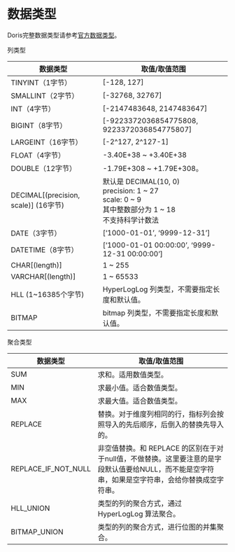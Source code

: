 # 数据类型

Doris完整数据类型请参考[官方数据类型](https://doris.apache.org/zh-CN/sql-manual/sql-reference/Data-Definition-Statements/Create/CREATE-TABLE.html#create-table)。

列类型

| 数据类型                             | **取值/取值范围**                                            |
| ------------------------------------ | ------------------------------------------------------------ |
| TINYINT（1字节）                     | [-128, 127]                                                  |
| SMALLINT（2字节）                    | [-32768, 32767]                                              |
| INT（4字节）                         | [-2147483648, 2147483647]                                    |
| BIGINT（8字节）                      | [-9223372036854775808, 9223372036854775807]                  |
| LARGEINT（16字节）                   | [-2^127, 2^127-1]                                            |
| FLOAT（4字节）                       | -3.40E+38 ~ +3.40E+38                                        |
| DOUBLE（12字节）                     | -1.79E+308 ~ +1.79E+308。                                    |
| DECIMAL[(precision, scale)] (16字节) | 默认是 DECIMAL(10, 0)     <br />precision: 1 ~ 27    <br />scale: 0 ~ 9     <br />其中整数部分为 1 ~ 18     <br />不支持科学计数法 |
| DATE（3字节）                        | [‘1000-01-01’, ‘9999-12-31’]                                 |
| DATETIME（8字节）                    | [‘1000-01-01 00:00:00’, ‘9999-12-31 00:00:00’]               |
| CHAR[(length)]                       | 1 ~ 255                                                      |
| VARCHAR[(length)]                    | 1 ~ 65533                                                    |
| HLL (1~16385个字节)                  | HyperLogLog 列类型，不需要指定长度和默认值。                 |
| BITMAP                               | bitmap 列类型，不需要指定长度和默认值。                      |

聚合类型

| 数据类型            | **取值/取值范围**                                            |
| ------------------- | ------------------------------------------------------------ |
| SUM                 | 求和。适用数值类型。                                         |
| MIN                 | 求最小值。适合数值类型。                                     |
| MAX                 | 求最大值。适合数值类型。                                     |
| REPLACE             | 替换。对于维度列相同的行，指标列会按照导入的先后顺序，后倒入的替换先导入的。 |
| REPLACE_IF_NOT_NULL | 非空值替换。和 REPLACE 的区别在于对于null值，不做替换。这里要注意的是字段默认值要给NULL，而不能是空字符串，如果是空字符串，会给你替换成空字符串。 |
| HLL_UNION           | 类型的列的聚合方式，通过 HyperLogLog 算法聚合。              |
| BITMAP_UNION        | 类型的列的聚合方式，进行位图的并集聚合。                     |
